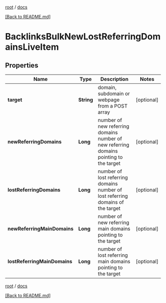 [root](./../ "root") / [docs](./ "docs")

[[Back to README.md]](./../README.md "[Back to README.md]")

# BacklinksBulkNewLostReferringDomainsLiveItem

## Properties

| Name | Type | Description | Notes |
|------------ | ------------- | ------------- | -------------|
|**target** | **String** | domain, subdomain or webpage from a POST array |  [optional] |
|**newReferringDomains** | **Long** | number of new referring domains number of new referring domains pointing to the target |  [optional] |
|**lostReferringDomains** | **Long** | number of lost referring domains number of lost referring domains of the target |  [optional] |
|**newReferringMainDomains** | **Long** | number of new referring main domains pointing to the target |  [optional] |
|**lostReferringMainDomains** | **Long** | number of lost referring main domains pointing to the target |  [optional] |

[root](./../ "root") / [docs](./ "docs")

[[Back to README.md]](./../README.md "[Back to README.md]")